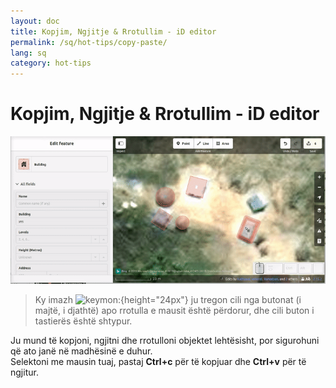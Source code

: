 ```yaml
---
layout: doc
title: Kopjim, Ngjitje & Rrotullim - iD editor
permalink: /sq/hot-tips/copy-paste/
lang: sq
category: hot-tips
---
```


Kopjim, Ngjitje & Rrotullim - iD editor
============

![copy-paste][]

> Ky imazh ![keymon]:{height="24px"} ju tregon cili nga butonat (i majtë, i djathtë) apo rrotulla e mausit është përdorur, dhe cili buton i tastierës është shtypur.   

Ju mund të kopjoni, ngjitni dhe rrotulloni objektet lehtësisht, por sigurohuni që ato janë në madhësinë e duhur.  
Selektoni me mausin tuaj, pastaj **Ctrl+c** për të kopjuar dhe **Ctrl+v** për të ngjitur.  

[copy-paste]:/images/hot-tips/copy-paste.gif
[keymon]:/images/hot-tips/keymon.png